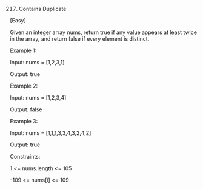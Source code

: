 217. Contains Duplicate

[Easy]

Given an integer array nums, return true if any value appears at least twice in the array, and return false if every element is distinct.

Example 1:

Input: nums = [1,2,3,1]

Output: true


Example 2:

Input: nums = [1,2,3,4]

Output: false


Example 3:

Input: nums = [1,1,1,3,3,4,3,2,4,2]

Output: true
 

Constraints:

1 <= nums.length <= 105

-109 <= nums[i] <= 109